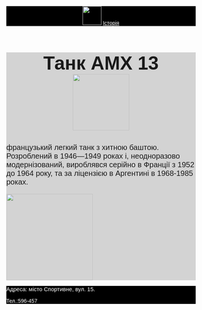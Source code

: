 <html>
    <title>Школа бойових мистецтв</title>
    <body style="font-family:sans-serif">
    <header style="background-color:black">
        <img src="https://learn.logikaschool.com/uploads/2020/10/boxing-1293088_640_0_1602494675.png" height="50px"/>
        <a href="https://uk.wikipedia.org/wiki/%D0%91%D0%BE%D0%B9%D0%BE%D0%B2%D1%96_%D0%BC%D0%B8%D1%81%D1%82%D0%B5%D1%86%D1%82%D0%B2%D0%B0" style="color:white">Історія</a>
    </header>
    <main style="background-color:lightgray">
        <h1 style="font-size:50px; background-color:lightgray; text-align:center"> Танк AMX 13 <br/>
        <img src="https://wiki.warthunder.ru/images/thumb/8/80/AMX13_Main.png/800px-AMX13_Main.png" height="150px"/>
        </h1>
            <p style="font-size:20px">французький легкий танк з хитною баштою. Розроблений в 1946—1949 роках і, неодноразово модернізований, вироблявся серійно в Франції з 1952 до 1964 року, та за ліцензією в Аргентині в 1968-1985 роках. </p>
                <img src="https://upload.wikimedia.org/wikipedia/commons/2/27/AMX-13-.jpg" height="230px"/>
    </main>
    <footer style="background-color:black; color:white;">
        <p style="font-size:15px">Адреса: місто Спортивне, вул. 15.</p>
        <p>Тел.:596-457</p>
    </footer>
    </body>
</html>
